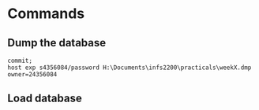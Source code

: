 # Commands

## Dump the database
```
commit;
host exp s4356084/password H:\Documents\infs2200\practicals\weekX.dmp owner=24356084
```

## Load database
